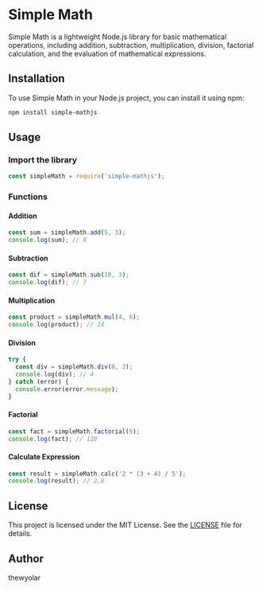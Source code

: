 # Simple Math

Simple Math is a lightweight Node.js library for basic mathematical operations, including addition, subtraction, multiplication, division, factorial calculation, and the evaluation of mathematical expressions.

## Installation

To use Simple Math in your Node.js project, you can install it using npm:

```bash
npm install simple-mathjs
```

## Usage

### Import the library

```javascript
const simpleMath = require('simple-mathjs');
```

### Functions

#### Addition

```javascript
const sum = simpleMath.add(5, 3);
console.log(sum); // 8
```

#### Subtraction

```javascript
const dif = simpleMath.sub(10, 3);
console.log(dif); // 7
```

#### Multiplication

```javascript
const product = simpleMath.mul(4, 6);
console.log(product); // 24
```

#### Division

```javascript
try {
  const div = simpleMath.div(8, 2);
  console.log(div); // 4
} catch (error) {
  console.error(error.message);
}
```

#### Factorial

```javascript
const fact = simpleMath.factorial(5);
console.log(fact); // 120
```

#### Calculate Expression

```javascript
const result = simpleMath.calc('2 * (3 + 4) / 5');
console.log(result); // 2.8
```

## License

This project is licensed under the MIT License. See the [LICENSE](/LICENSE) file for details.

## Author

thewyolar


